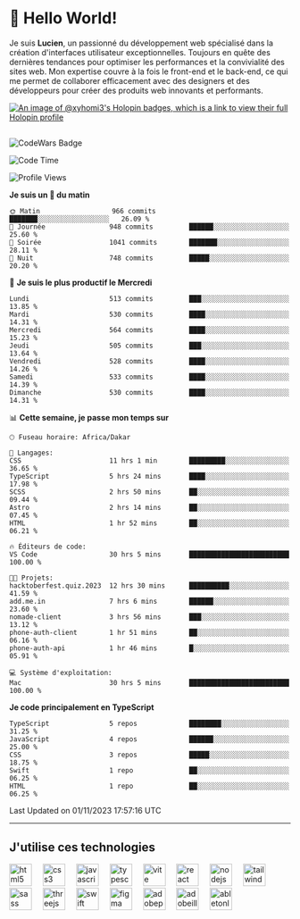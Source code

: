 # 👋 Hello World!

Je suis **Lucien**, un passionné du développement web spécialisé dans la création d'interfaces utilisateur exceptionnelles. Toujours en quête des dernières tendances pour optimiser les performances et la convivialité des sites web. Mon expertise couvre à la fois le front-end et le back-end, ce qui me permet de collaborer efficacement avec des designers et des développeurs pour créer des produits web innovants et performants.

[![An image of @xyhomi3's Holopin badges, which is a link to view their full Holopin profile](https://holopin.me/xyhomi3)](https://holopin.io/@xyhomi3)

##

![CodeWars Badge](https://www.codewars.com/users/xyhomi3/badges/small)

<!--START_SECTION:waka-->
![Code Time](http://img.shields.io/badge/Code%20Time-170%20hrs%2042%20mins-blue)

![Profile Views](http://img.shields.io/badge/Vues%20du%20profil-5-blue)

**Je suis un 🐤 du matin** 

```text
🌞 Matin                  966 commits         ███████░░░░░░░░░░░░░░░░░░   26.09 % 
🌆 Journée                948 commits         ██████░░░░░░░░░░░░░░░░░░░   25.60 % 
🌃 Soirée                 1041 commits        ███████░░░░░░░░░░░░░░░░░░   28.11 % 
🌙 Nuit                   748 commits         █████░░░░░░░░░░░░░░░░░░░░   20.20 % 
```
📅 **Je suis le plus productif le Mercredi** 

```text
Lundi                    513 commits         ███░░░░░░░░░░░░░░░░░░░░░░   13.85 % 
Mardi                    530 commits         ████░░░░░░░░░░░░░░░░░░░░░   14.31 % 
Mercredi                 564 commits         ████░░░░░░░░░░░░░░░░░░░░░   15.23 % 
Jeudi                    505 commits         ███░░░░░░░░░░░░░░░░░░░░░░   13.64 % 
Vendredi                 528 commits         ████░░░░░░░░░░░░░░░░░░░░░   14.26 % 
Samedi                   533 commits         ████░░░░░░░░░░░░░░░░░░░░░   14.39 % 
Dimanche                 530 commits         ████░░░░░░░░░░░░░░░░░░░░░   14.31 % 
```


📊 **Cette semaine, je passe mon temps sur** 

```text
🕑︎ Fuseau horaire: Africa/Dakar

💬 Langages: 
CSS                      11 hrs 1 min        █████████░░░░░░░░░░░░░░░░   36.65 % 
TypeScript               5 hrs 24 mins       ████░░░░░░░░░░░░░░░░░░░░░   17.98 % 
SCSS                     2 hrs 50 mins       ██░░░░░░░░░░░░░░░░░░░░░░░   09.44 % 
Astro                    2 hrs 14 mins       ██░░░░░░░░░░░░░░░░░░░░░░░   07.45 % 
HTML                     1 hr 52 mins        ██░░░░░░░░░░░░░░░░░░░░░░░   06.21 % 

🔥 Éditeurs de code: 
VS Code                  30 hrs 5 mins       █████████████████████████   100.00 % 

🐱‍💻 Projets: 
hacktoberfest.quiz.2023  12 hrs 30 mins      ██████████░░░░░░░░░░░░░░░   41.59 % 
add.me.in                7 hrs 6 mins        ██████░░░░░░░░░░░░░░░░░░░   23.60 % 
nomade-client            3 hrs 56 mins       ███░░░░░░░░░░░░░░░░░░░░░░   13.12 % 
phone-auth-client        1 hr 51 mins        ██░░░░░░░░░░░░░░░░░░░░░░░   06.16 % 
phone-auth-api           1 hr 46 mins        █░░░░░░░░░░░░░░░░░░░░░░░░   05.91 % 

💻 Système d'exploitation: 
Mac                      30 hrs 5 mins       █████████████████████████   100.00 % 
```

**Je code principalement en TypeScript** 

```text
TypeScript               5 repos             ████████░░░░░░░░░░░░░░░░░   31.25 % 
JavaScript               4 repos             ██████░░░░░░░░░░░░░░░░░░░   25.00 % 
CSS                      3 repos             █████░░░░░░░░░░░░░░░░░░░░   18.75 % 
Swift                    1 repo              ██░░░░░░░░░░░░░░░░░░░░░░░   06.25 % 
HTML                     1 repo              ██░░░░░░░░░░░░░░░░░░░░░░░   06.25 % 
```




 Last Updated on 01/11/2023 17:57:16 UTC
<!--END_SECTION:waka-->
---

## J'utilise ces technologies

<div align="left">
  <img src="https://skillicons.dev/icons?i=html" height="40" alt="html5 logo"  />
  <img width="12" />
  <img src="https://skillicons.dev/icons?i=css" height="40" alt="css3 logo"  />
  <img width="12" />
  <img src="https://skillicons.dev/icons?i=js" height="40" alt="javascript logo"  />
  <img width="12" />
  <img src="https://skillicons.dev/icons?i=ts" height="40" alt="typescript logo"  />
  <img width="12" />
  <img src="https://skillicons.dev/icons?i=vite" height="40" alt="vite logo"  />
  <img width="12" />
  <img src="https://skillicons.dev/icons?i=react" height="40" alt="react logo"  />
  <img width="12" />
  <img src="https://cdn.jsdelivr.net/gh/devicons/devicon/icons/nodejs/nodejs-original.svg" height="40" alt="nodejs logo"  />
  <img width="12" />
  <img src="https://skillicons.dev/icons?i=tailwind" height="40" alt="tailwindcss logo"  />
  <img width="12" />
  <img src="https://skillicons.dev/icons?i=sass" height="40" alt="sass logo"  />
  <img width="12" />
  <img src="https://skillicons.dev/icons?i=threejs" height="40" alt="threejs logo"  />
  <img width="12" />
  <img src="https://skillicons.dev/icons?i=swift" height="40" alt="swift logo"  />
  <img width="12" />
  <img src="https://skillicons.dev/icons?i=figma" height="40" alt="figma logo"  />
  <img width="12" />
  <img src="https://skillicons.dev/icons?i=ps" height="40" alt="adobephotoshop logo"  />
  <img width="12" />
  <img src="https://skillicons.dev/icons?i=ai" height="40" alt="adobeillustrator logo"  />
  <img width="12" />
  <img src="https://skillicons.dev/icons?i=ableton" height="40" alt="abletonlive logo"  />
</div>



